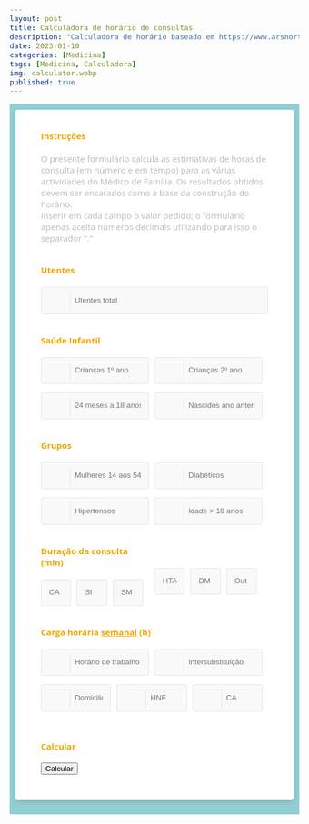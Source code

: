 ```yaml
---
layout: post
title: Calculadora de horário de consultas
description: "Calculadora de horário baseado em https://www.arsnorte.min-saude.pt/wp-content/uploads/sites/3/2022/12/MGF3_4-Ano_Exemplo_Caso_Clinico_2022.pdf."
date: 2023-01-10
categories: [Medicina]
tags: [Medicina, Calculadora]
img: calculator.webp
published: true
---
```

<style>
@import "https://cdnjs.cloudflare.com/ajax/libs/font-awesome/6.3.0/css/all.min.css";
  
*,
*:before,
*:after {
  box-sizing: border-box;
}
body {
  padding: 1em;
  font-family: "Open Sans", "Helvetica Neue", Helvetica, Arial, sans-serif;
  font-size: 15px;
  color: #b9b9b9;
}
  
.calc {
 background-color: #91ced4;
 padding: 10px;
  }

.calc h4 {
  color: #f0a500;
}
input,
input[type="radio"] + label,
input[type="checkbox"] + label:before,
select option,
select {
  width: 100%;
  padding: 1em;
  line-height: 1.4;
  background-color: #f9f9f9;
  border: 1px solid #e5e5e5;
  border-radius: 3px;
  -webkit-transition: 0.35s ease-in-out;
  -moz-transition: 0.35s ease-in-out;
  -o-transition: 0.35s ease-in-out;
  transition: 0.35s ease-in-out;
  transition: all 0.35s ease-in-out;
}
input:focus {
  outline: 0;
  border-color: #bd8200;
}
input:focus + .input-icon i {
  color: #f0a500;
}
input:focus + .input-icon:after {
  border-right-color: #f0a500;
}
input[type="radio"] {
  display: none;
}
input[type="radio"] + label,
select {
  display: inline-block;
  width: 50%;
  text-align: center;
  float: left;
  border-radius: 0;
}
input[type="radio"] + label:first-of-type {
  border-top-left-radius: 3px;
  border-bottom-left-radius: 3px;
}
input[type="radio"] + label:last-of-type {
  border-top-right-radius: 3px;
  border-bottom-right-radius: 3px;
}
input[type="radio"] + label i {
  padding-right: 0.4em;
}
input[type="radio"]:checked + label,
input:checked + label:before,
select:focus,
select:active {
  background-color: #f0a500;
  color: #fff;
  border-color: #bd8200;
}
input[type="checkbox"] {
  display: none;
}
input[type="checkbox"] + label {
  position: relative;
  display: block;
  padding-left: 1.6em;
}
input[type="checkbox"] + label:before {
  position: absolute;
  top: 0.2em;
  left: 0;
  display: block;
  width: 1em;
  height: 1em;
  padding: 0;
  content: "";
}
input[type="checkbox"] + label:after {
  position: absolute;
  top: 0.45em;
  left: 0.2em;
  font-size: 0.8em;
  color: #fff;
  opacity: 0;
  font-family: FontAwesome;
  content: "\f00c";
}
input:checked + label:after {
  opacity: 1;
}
select {
  height: 3.4em;
  line-height: 2;
}
select:first-of-type {
  border-top-left-radius: 3px;
  border-bottom-left-radius: 3px;
}
select:last-of-type {
  border-top-right-radius: 3px;
  border-bottom-right-radius: 3px;
}
select:focus,
select:active {
  outline: 0;
}
select option {
  background-color: #f0a500;
  color: #fff;
}
.input-group {
  margin-bottom: 1em;
  zoom: 1;
}
.input-group:before,
.input-group:after {
  content: "";
  display: table;
}
.input-group:after {
  clear: both;
}
.input-group-icon {
  position: relative;
}
.input-group-icon input {
  padding-left: 4.4em;
}
.input-group-icon .input-icon {
  position: absolute;
  top: 0;
  left: 0;
  width: 3.4em;
  height: 3.4em;
  line-height: 3.4em;
  text-align: center;
  pointer-events: none;
}
.input-group-icon .input-icon:after {
  position: absolute;
  top: 0.6em;
  bottom: 0.6em;
  left: 3.4em;
  display: block;
  border-right: 1px solid #e5e5e5;
  content: "";
  -webkit-transition: 0.35s ease-in-out;
  -moz-transition: 0.35s ease-in-out;
  -o-transition: 0.35s ease-in-out;
  transition: 0.35s ease-in-out;
  transition: all 0.35s ease-in-out;
}
.input-group-icon .input-icon i {
  -webkit-transition: 0.35s ease-in-out;
  -moz-transition: 0.35s ease-in-out;
  -o-transition: 0.35s ease-in-out;
  transition: 0.35s ease-in-out;
  transition: all 0.35s ease-in-out;
}
.container {
  max-width: 40em;
  padding: 1em 3em 2em 3em;
  margin: 0em auto;
  background-color: #fff;
  border-radius: 4.2px;
  box-shadow: 0px 3px 10px -2px rgba(0, 0, 0, 0.2);
}
.row {
  zoom: 1;
}
.row:before,
.row:after {
  content: "";
  display: table;
}
.row:after {
  clear: both;
}
.col-half {
  padding-right: 10px;
  float: left;
  width: 50%;
}
.col-half:last-of-type {
  padding-right: 10px;
}
.col-third {
  padding-right: 10px;
  float: left;
  width: 33.33333333%;
}
.col-third:last-of-type {
  padding-right: 10px;
}
@media only screen and (max-width: 540px) {
  .col-half {
    width: 100%;
    padding-right: 0;
  }
}


/*tabela*/

body * {
  box-sizing: border-box;
}

.header {
  background-color: #327a81;
  color: white;
  font-size: 1.5em;
  padding: 1rem;
  text-align: center;
  text-transform: uppercase;
}

img {
  border-radius: 50%;
  height: 60px;
  width: 60px;
}

.table-users {
  border: 1px solid #327a81;
  border-radius: 10px;
  box-shadow: 3px 3px 0 rgba(0, 0, 0, 0.1);
  max-width: calc(100% - 2em);
  margin: 1em auto;
  overflow: hidden;
  width: 800px;
}

table {
  width: 100%;
}
table td, table th {
  color: #2b686e;
  padding: 10px;
}
table td {
  text-align: center;
  vertical-align: middle;
}
table td:last-child {
  font-size: 0.95em;
  line-height: 1.4;
  text-align: left;
}
table th {
  background-color: #daeff1;
  font-weight: 300;
}
table tr:nth-child(2n) {
  background-color: white;
}
table tr:nth-child(2n+1) {
  background-color: #edf7f8;
}

@media screen and (max-width: 700px) {
  table, tr, td {
    display: block;
  }

  td:first-child {
    position: absolute;
    top: 50%;
    transform: translateY(-50%);
    width: 100px;
  }
  td:not(:first-child) {
    clear: both;
    margin-left: 100px;
    padding: 4px 20px 4px 90px;
    position: relative;
    text-align: left;
  }
  td:not(:first-child):before {
    color: #91ced4;
    content: "";
    display: block;
    left: 0;
    position: absolute;
  }
  td:nth-child(2):before {
    content: "Cons/ano:";
  }
  td:nth-child(3):before {
    content: "Cons/sem:";
  }
  td:nth-child(4):before {
    content: "H/sem:";
  }
  td:nth-child(5):before {
    content: "Notas:";
  }

  tr {
    padding: 10px 0;
    position: relative;
  }
  tr:first-child {
    display: none;
  }
}
@media screen and (max-width: 500px) {
  .header {
    background-color: transparent;
    color: white;
    font-size: 2em;
    font-weight: 700;
    padding: 0;
    text-shadow: 2px 2px 0 rgba(0, 0, 0, 0.1);
  }

  img {
    border: 3px solid;
    border-color: #daeff1;
    height: 100px;
    margin: 0.5rem 0;
    width: 100px;
  }

  td:first-child {
    background-color: #c8e7ea;
    border-bottom: 1px solid #91ced4;
    border-radius: 10px 10px 0 0;
    position: relative;
    top: 0;
    transform: translateY(0);
    width: 100%;
  }
  td:not(:first-child) {
    margin: 0;
    padding: 5px 1em;
    width: 100%;
  }
  td:not(:first-child):before {
    font-size: 0.8em;
    padding-top: 0.3em;
    position: relative;
  }
  td:last-child {
    padding-bottom: 1rem !important;
  }

  tr {
    background-color: white !important;
    border: 1px solid #6cbec6;
    border-radius: 10px;
    box-shadow: 2px 2px 0 rgba(0, 0, 0, 0.1);
    margin: 0.5rem 0;
    padding: 0;
  }

  .table-users {
    border: none;
    box-shadow: none;
    overflow: visible;
  }
}
  
</style>

<div class="calc">
  
<div class="container">
  <form>
    <div class="row">
      <h4>Instruções</h4>
      <div class="input-group">
        <label>O presente formulário calcula as estimativas de horas de consulta (em número e em tempo) para as várias actividades do Médico de Família. Os resultados obtidos devem ser encarados como a base da construção do horário.
          <br>Inserir em cada campo o valor pedido; o formulário apenas aceita números decimais utilizando para isso o separador "."
        </label>
      </div>
    </div>
    <div class="row">
      <h4>Utentes</h4>
      <div class="input-group input-group-icon">
        <input type="text" placeholder="Utentes total" id="a">
        <div class="input-icon"></div>
      </div>
    </div>
    <div class="row">
      <h4>Saúde Infantil</h4>
      <div class="col-half">
        <div class="input-group input-group-icon">
          <input type="text" placeholder="Crianças 1º ano" id="b">
          <div class="input-icon"></div>
        </div>
      </div>
      <div class="col-half">
        <div class="input-group input-group-icon">
          <input type="text" placeholder="Crianças 2º ano" id="c">
          <div class="input-icon"></div>
        </div>
      </div>
      <div class="col-half">
        <div class="input-group input-group-icon">
          <input type="text" placeholder="24 meses a 18 anos" id="d">
          <div class="input-icon"></div>
        </div>
      </div>
      <div class="col-half">
        <div class="input-group input-group-icon">
          <input type="text" placeholder="Nascidos ano anterior" id="e">
          <div class="input-icon"></div>
        </div>
      </div>
    </div>
    <div class="row">
      <h4>Grupos</h4>
      <div class="col-half">
        <div class="input-group input-group-icon">
          <input type="text" placeholder="Mulheres 14 aos 54 anos" id="f">
          <div class="input-icon"></div>
        </div>
      </div>
      <div class="col-half">
        <div class="input-group input-group-icon">
          <input type="text" placeholder="Diabéticos" id="g">
          <div class="input-icon"></div>
        </div>
      </div>
      <div class="col-half">
        <div class="input-group input-group-icon">
          <input type="text" placeholder="Hipertensos" id="h">
          <div class="input-icon"></div>
        </div>
      </div>
      <div class="col-half">
        <div class="input-group input-group-icon">
          <input type="text" placeholder="Idade &gt; 18 anos" id="i">
          <div class="input-icon"></div>
        </div>
      </div>
    </div>
    <div class="row">
      <div class="col-half">
        <h4>Duração da consulta (min)</h4>
        <div class="input-group">
          <div class="col-third">
            <input type="text" placeholder="CA" id="j">
          </div>
          <div class="col-third">
            <input type="text" placeholder="SI" id="k">
          </div>
          <div class="col-third">
            <input type="text" placeholder="SM" id="l">
          </div>
        </div>
      </div>
      <div class="col-half">
        <h4>&nbsp;</h4>
        <div class="input-group">
          <div class="col-third">
            <input type="text" placeholder="HTA" id="m">
          </div>
          <div class="col-third">
            <input type="text" placeholder="DM" id="n">
          </div>
          <div class="col-third">
            <input type="text" placeholder="Out" id="o">
          </div>
        </div>
      </div>
    </div>
    <div class="row">
      <h4>Carga horária <u>semanal</u> (h)</h4>
      <div class="col-half">
        <div class="input-group input-group-icon">
          <input type="text" placeholder="Horário de trabalho" id="p">
          <div class="input-icon"></div>
        </div>
      </div>
      <div class="col-half">
        <div class="input-group input-group-icon">
          <input type="text" placeholder="Intersubstituição" id="q">
          <div class="input-icon"></div>
        </div>
      </div>
      <div class="col-third">
        <div class="input-group input-group-icon">
          <input type="text" placeholder="Domicilios" id="r">
          <div class="input-icon"></div>
        </div>
      </div>
      <div class="col-third">
        <div class="input-group input-group-icon">
          <input type="text" placeholder="HNE" id="s">
          <div class="input-icon"></div>
        </div>
      </div>
      <div class="col-third">
        <div class="input-group input-group-icon">
          <input type="text" placeholder="CA" id="t">
          <div class="input-icon"></div>
        </div>
      </div>
    </div>
  </form>
<div class="row">
  <h4>Calcular</h4>
  <div class="input-group">
    <button type="“button”" onclick="calculate()">Calcular</button>
  </div>
</div>  
</div>

<p><!---RESULTS--></p>
<div id="results"></div>  
  
  
  
</div>
<script>
  function calculate() {
  
  
  const inputs = [];
  for (let i = 0; i < 20; i++) {
    const input = Number(document.getElementById(String.fromCharCode(97 + i)).value);
    inputs.push(input);
  }

  const results = [
    inputs[1] * 6, 
    inputs[2] * 3,
    inputs[3] + (inputs[2] * 3) + (inputs[1] * 6),
    inputs[5] * 0.6,
    inputs[4] * 7,
    inputs[6] * 2,
    inputs[7] * 2    
  ];

  
  const gvr_cons_ano = results[2] + results[3] + results[4] + results[5] + results[6];
  const gvr_cons_sem = (gvr_cons_ano / 44);
  
  const gvr_horas_sem = (results[2]*inputs[10] + results[3] *inputs[14] + results[4] *inputs[11]+ results[5] *inputs[13]+ results[6]*inputs[12])/60/44;
  
  const horas_adultos = (inputs[15]-(gvr_horas_sem + inputs[16] + inputs[17] + inputs[18] + inputs[19]));
  
  
  const resultSection = `
<div class="table-users">
   <div class="header">Carga horária semanal</div>
   
   <table cellspacing="0">
      <tr>
         <th></th>
         <th>Consultas/ano</th>
         <th>Consultas/semana</th>
         <th>Horas/semana</th>
         <th width="230">Comentários</th>
      </tr>

      <tr>
         <td><i class="fa fa-baby"></i><p>Saúde Infantil<br>1º ano</td>
         <td>${results[0]}</td>
         <td>${(parseFloat(results[0]/44).toFixed(1))}</td>
         <td>${(hoursToHHMM((results[0]/44*inputs[10])/60))}</td>
         <td>Assumindo 6 consultas/ano/criança.</td>
      </tr>
      <tr>
         <td><i class="fa fa-child"></i><p>Saúde Infantil<br>2º ano</td>
         <td>${results[1]}</td>
         <td>${(parseFloat(results[1]/44).toFixed(1))}</td>
         <td>${(hoursToHHMM((results[1]/44*inputs[10])/60))}</td>
         <td>Assumindo 3 consultas/ano/criança.</td>
      </tr>
      
       <tr>
         <td><i class="fa fa-children"></i><p>Saúde Infantil<br>total</td>
         <td>${results[2]}</td>
         <td>${(parseFloat(results[2]/44).toFixed(1))}</td>
         <td>${(hoursToHHMM((results[2]/44*inputs[10])/60))}</td>
         <td>Assume 1 consulta/ano/criança para todas as idades >24 meses.</td>
      </tr>

      <tr>
         <td><i class="fa fa-venus"></i><p>Planeamento Familiar</td>
         <td>${(parseFloat(results[3]).toFixed(0))}</td>
         <td>${(parseFloat(results[3]/44).toFixed(1))}</td>
         <td>${(hoursToHHMM((results[3]/44*inputs[14])/60))}</td>
         <td>Assume 1 consulta/ano e uma taxa de cobertura de 60% de todas as mulheres entre os 14-54 anos.</td>
      </tr>

      <tr>
         <td><i class="fa fa-person-pregnant"></i> <p>Saúde Materna</td>
         <td>${results[4]}</td>
         <td>${(parseFloat(results[4]/44).toFixed(1))}</td>
         <td>${(hoursToHHMM((results[4]/44*inputs[11])/60))}</td>
         <td>Assume um máximo de 7 consultas/gravidez</td>
      </tr>
      
      <tr>
         <td><i class="fa fa-circle"></i><p>Diabetes</i></td>
         <td>${results[5]}</td>
         <td>${(parseFloat(results[5]/44).toFixed(1))}</td>
         <td>${(hoursToHHMM((results[5]/44*inputs[13])/60))}</td>
         <td>Assume 2 consultas/ano por utente e uma taxa de cobertura de 100%.</td>
      </tr>
      <tr>
         <td><i class="fa fa-heart"></i><p>Hipertensão</i></td>
         <td>${results[6]}</td>
         <td>${(parseFloat(results[6]/44).toFixed(1))}</td>
         <td>${(hoursToHHMM((results[6]/44*inputs[12])/60))}</td>
         <td>Assume 2 consultas/ano por utente e uma taxa de cobertura de 100%.</td>
      </tr>
      <tr>
         <td><i class="fa fa-people-group"></i><p>Grupos Vulneráveis / de Risco</i></td>
         <td>${(parseFloat(gvr_cons_ano).toFixed(1))}</td>
         <td>${(parseFloat(gvr_cons_sem).toFixed(1))}</td>
         <td>${(hoursToHHMM(gvr_horas_sem))}</td>
         <td>Somatório de todos os grupos.</td>
      </tr>
      <tr>
         <td><i class="fa fa-users"></i></i><p>Adultos</i></td>
         <td>${(parseFloat(horas_adultos)*60/inputs[14]*44).toFixed(1)}</td>
         <td>${(parseFloat(horas_adultos)*60/inputs[14]).toFixed(1)}</td>
         <td>${(hoursToHHMM(horas_adultos))}</td>
         <td>Cálculo do tempo de consulta restante excluindo os G.V/R e os períodos reservados para CA, Domicilios, Intersubstituição.</td>
      </tr>
      <tr>
         <td><i class="fa fa-laptop-medical"></i><p>e-Agenda</i></td>
         <td>${(parseFloat(horas_adultos)/3*60/inputs[14]*44).toFixed(1)}</td>
         <td>${(parseFloat(horas_adultos)/3*60/inputs[14]).toFixed(1)}</td>
         <td>${(hoursToHHMM(horas_adultos/3))}</td>
         <td>Assumindo 1/3 do total da Saúde Adultos.</td>
      </tr>
      
      
   </table>
</div>
  `;

  document.getElementById('results').innerHTML = resultSection;
 
    
}
function hoursToHHMM(hours) {
    var h = String(Math.trunc(hours)).padStart(2, '0');
    var m = String(Math.abs(Math.round((hours - h) * 60))).padStart(2, '0');
    return h + ':' + m;
}

</script>
